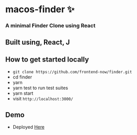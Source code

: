 # macos-finder ✨

### A minimal Finder Clone using React

## Built using, React, J

## How to get started locally

* `git clone https://github.com/frontend-now/finder.git`
* cd finder
* yarn
* yarn test to run test suites
* yarn start
* visit `http://localhost:3000/`

## Demo

* Deployed [Here](https://trello-swart.vercel.app)